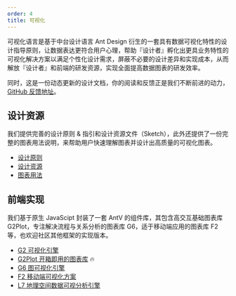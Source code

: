 ```yaml
---
order: 4
title: 可视化
---
```


可视化语言是基于中台设计语言 Ant Design 衍生的一套具有数据可视化特性的设计指导原则，让数据表达更符合用户心理，帮助『设计者』孵化出更具业务特性的可视化解决方案以满足个性化设计需求，屏蔽不必要的设计差异和实现成本，从而解放『设计者』和前端的研发资源，实现全面提高数据图表的研发效率。

同时，这是一份动态更新的设计文档，你的阅读和反馈正是我们不断前进的动力，[GitHub 反馈地址](https://github.com/antvis/site/issues)。

## 设计资源

我们提供完善的设计原则 & 指引和设计资源文件（Sketch），此外还提供了一份完整的图表用法说明，来帮助用户快速理解图表并设计出高质量的可视化图表。

- [设计原则](https://antv.vision/zh/docs/specification/principles/basic)
- [设计资源](https://antv.vision/zh/docs/specification/resources)
- [图表用法](https://antv-2018.alipay.com/zh-cn/vis/chart/index.html)

## 前端实现

我们基于原生 JavaScipt 封装了一套 AntV 的组件库，其包含高交互基础图表库 G2Plot，专注解决流程与关系分析的图表库 G6，适于移动端应用的图表库 F2 等，也欢迎社区其他框架的实现版本。

- [G2 可视化引擎](https://g2.antv.vision/zh)
- [G2Plot 开箱即用的图表库](https://g2plot.antv.vision/zh) 🔥
- [G6 图可视化引擎](https://g6.antv.vision/zh)
- [F2 移动端可视化方案](https://f2.antv.vision/zh)
- [L7 地理空间数据可视分析引擎](https://l7.antv.vision/zh)
